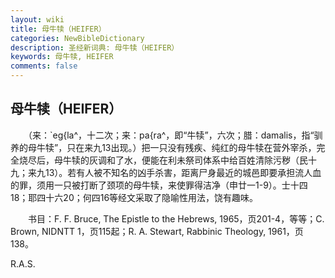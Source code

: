 ```yaml
---
layout: wiki
title: 母牛犊（HEIFER）
categories: NewBibleDictionary
description: 圣经新词典: 母牛犊（HEIFER）
keywords: 母牛犊, HEIFER
comments: false
---
```


## 母牛犊（HEIFER）

　　（来：`eg{la^，十二次；来：pa{ra^，即“牛犊”，六次；腊：damalis，指“驯养的母牛犊”，只在来九13出现。）把一只没有残疾、纯红的母牛犊在营外宰杀，完全烧尽后，母牛犊的灰调和了水，便能在利未祭司体系中给百姓清除污秽（民十九；来九13）。若有人被不知名的凶手杀害，距离尸身最近的城邑即要承担流人血的罪，须用一只被打断了颈项的母牛犊，来使罪得洁净（申廿一1-9）。士十四18；耶四十六20；何四16等经文采取了隐喻性用法，饶有趣味。

　　书目：F. F. Bruce, The Epistle to the Hebrews, 1965，页201-4，等等；C. Brown, NIDNTT 1，页115起；R. A. Stewart, Rabbinic Theology, 1961，页138。

R.A.S.








